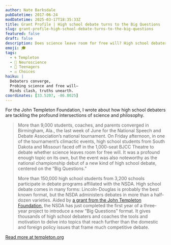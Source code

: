 ```yaml
---
author: Nate Barksdale
pubDatetime: 2017-06-24
modDatetime: 2025-03-17T18:35:33Z
title: Grant Profile | High school debate turns to the Big Questions
slug: grant-profile-high-school-debate-turns-to-the-big-questions
featured: false
draft: false
description: Does science leave room for free will? High school debaters have some ideas.
emoji: 🎓
tags:
  - 🌀 Templeton
  - 🧠 Neuroscience
  - 👦 Teenagers
  - ⚖️ Choices
haiku: |
  Debaters converge,  
  Probing science and free will—  
  Minds clash, truths unearth.
coordinates: [33.5207, -86.8025]
---
```


For the John Templeton Foundation, I wrote about how high school debaters are tackling the profound intersections of science and philosophy.

> More than 9,000 students, coaches, and parents converged in Birmingham, Ala., the last week of June for the National Speech and Debate Association’s national tournament. On Friday afternoon, in one of the tournament’s climactic events, high school students from South Dakota and Missouri faced off in the 1,000-seat BJCC Theatre to debate whether science leaves room for free will. It was a profound enough topic on its own, but the event was also noteworthy as the national championship debut of a new kind of high school debate, centered on the “Big Questions.”
>
> More than 150,000 high school students from 3,200 schools participate in debate programs affiliated with the NSDA. High school debate comes in many forms: Lincoln-Douglas is probably the best known format, but the NSDA administers debates in more than a half-dozen varieties. Aided by [a grant from the John Templeton Foundation,](https://www.templeton.org/grant/national-series-of-high-school-debates-on-the-big-questions) the NSDA has just completed the first year of a three-year project to introduce a new “Big Questions” format. It gives thousands of high school debaters and coaches the tools and motivation to delve into topics that reach further than the domestic and foreign policy issues that frame much competitive debate.

[Read more at templeton.org](https://www.templeton.org/news/high-school-debate-turns-big-questions)
